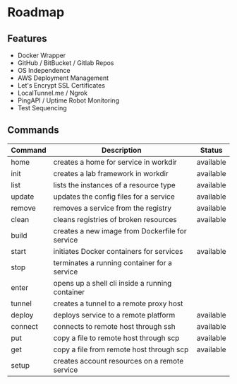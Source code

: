 # Roadmap

## Features
- Docker Wrapper
- GitHub / BitBucket / Gitlab Repos
- OS Independence
- AWS Deployment Management
- Let's Encrypt SSL Certificates
- LocalTunnel.me / Ngrok
- PingAPI / Uptime Robot Monitoring
- Test Sequencing

## Commands
<table>
<thead>
<tr><th>Command  </th><th>Description                                    </th><th>Status   </th></tr>
</thead>
<tbody>
<tr><td>home     </td><td>creates a home for service in workdir          </td><td>available</td></tr>
<tr><td>init     </td><td>creates a lab framework in workdir             </td><td>available</td></tr>
<tr><td>list     </td><td>lists the instances of a resource type         </td><td>available</td></tr>
<tr><td>update   </td><td>updates the config files for a service         </td><td>available</td></tr>
<tr><td>remove   </td><td>removes a service from the registry            </td><td>available</td></tr>
<tr><td>clean    </td><td>cleans registries of broken resources          </td><td>available</td></tr>
<tr><td>build    </td><td>creates a new image from Dockerfile for service</td><td>         </td></tr>
<tr><td>start    </td><td>initiates Docker containers for services       </td><td>available</td></tr>
<tr><td>stop     </td><td>terminates a running container for a service   </td><td>         </td></tr>
<tr><td>enter    </td><td>opens up a shell cli inside a running container</td><td>         </td></tr>
<tr><td>tunnel   </td><td>creates a tunnel to a remote proxy host        </td><td>         </td></tr>
<tr><td>deploy   </td><td>deploys service to a remote platform           </td><td>available</td></tr>
<tr><td>connect  </td><td>connects to remote host through ssh            </td><td>available</td></tr>
<tr><td>put      </td><td>copy a file to remote host through scp         </td><td>available</td></tr>
<tr><td>get      </td><td>copy a file from remote host through scp       </td><td>available</td></tr>
<tr><td>setup    </td><td>creates account resources on a remote service  </td><td>         </td></tr>
</tbody>
</table>